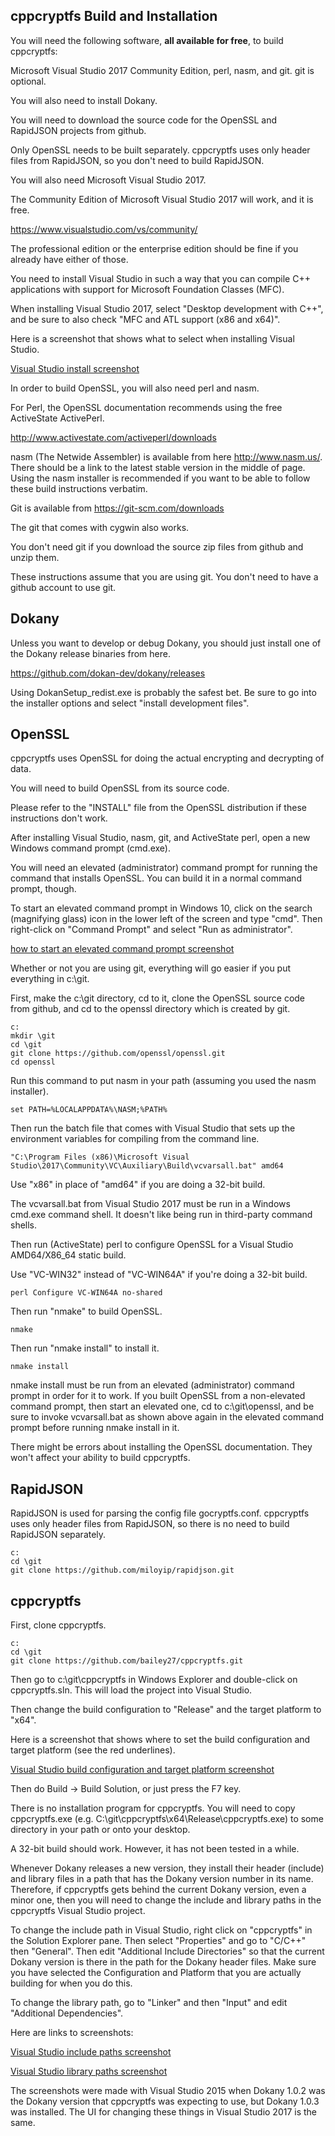 cppcryptfs Build and Installation
--------------

You will need the following software, **all available for free**, to build cppcryptfs:

Microsoft Visual Studio 2017 Community Edition, perl, nasm, and git. git is optional.


You will also need to install Dokany.

You will need to download the source code for the OpenSSL and RapidJSON projects from github.  

Only OpenSSL needs to be built separately.  cppcryptfs uses only header files from RapidJSON, so you don't need to build RapidJSON.

You will also need Microsoft Visual Studio 2017.

The Community Edition of Microsoft Visual Studio 2017 will work, and it is free.

https://www.visualstudio.com/vs/community/

The professional edition or the enterprise edition should be fine if you already have either of those.

You need to install Visual Studio in such a way that you can compile C++ applications with support for Microsoft Foundation Classes (MFC).  

When installing Visual Studio 2017, select "Desktop development with C++", and be sure to also check "MFC and ATL support (x86 and x64)".

Here is a screenshot that shows what to select when installing Visual Studio.

[Visual Studio install screenshot](/screenshots/visual_studio_2017_install.png?raw=true") 

In order to build OpenSSL, you will also need perl and nasm.  

For Perl, the OpenSSL documentation recommends using the free ActiveState ActivePerl.

http://www.activestate.com/activeperl/downloads

nasm (The Netwide Assembler) is available from here http://www.nasm.us/.  There should be a link to the latest stable version in the middle of page.  Using the nasm installer is recommended if you want to be able to follow these build instructions verbatim. 

Git is available from https://git-scm.com/downloads

The git that comes with cygwin also works.  

You don't need git if you download the source zip files from github
and unzip them.

These instructions assume that you are using git.  You don't need to have a github account to use git.


Dokany
------
Unless you want to develop or debug Dokany, you should just install one of the Dokany release binaries from here.

https://github.com/dokan-dev/dokany/releases

Using DokanSetup_redist.exe is probably the safest bet. Be sure to go into the installer options and select "install development files".

OpenSSL
---------
cppcryptfs uses OpenSSL for doing the actual encrypting and decrypting of data.

You will need to build OpenSSL from its source code.

Please refer to the "INSTALL" file from the OpenSSL distribution if these instructions don't work.

After installing Visual Studio, nasm, git, and ActiveState perl, open a new Windows command prompt (cmd.exe).

You will need an elevated (administrator) command prompt for running the command that installs OpenSSL.  You can build it in a normal command prompt, though.

To start an elevated command prompt in Windows 10, click on the search (magnifying glass) icon in the lower left of the screen and type "cmd". Then right-click on "Command Prompt" and select "Run as administrator".

[how to start an elevated command prompt screenshot](/screenshots/cmd_as_administrator.png?raw=true")

Whether or not you are using git, everything will go easier if you put everything in c:\git.

First, make the c:\\git directory, cd to it, clone the OpenSSL source code from github, and cd to the openssl directory which is created by git.

```
c:
mkdir \git
cd \git
git clone https://github.com/openssl/openssl.git
cd openssl
```

Run this command to put nasm in your path (assuming you used the nasm installer).


```
set PATH=%LOCALAPPDATA%\NASM;%PATH%
```


Then run the batch file that comes with Visual Studio that sets up the environment variables for compiling from the command line.

```
"C:\Program Files (x86)\Microsoft Visual Studio\2017\Community\VC\Auxiliary\Build\vcvarsall.bat" amd64

```

Use "x86" in place of "amd64" if you are doing a 32-bit build.

The vcvarsall.bat from Visual Studio 2017 must be run in a Windows cmd.exe command shell.  It doesn't like being run in third-party command shells.


Then run (ActiveState) perl to configure OpenSSL for a Visual Studio AMD64/X86_64 static build.  

Use "VC-WIN32" instead of  "VC-WIN64A" if you're doing a 32-bit build.


```
perl Configure VC-WIN64A no-shared
```

Then run "nmake" to build OpenSSL.


```
nmake
```

Then run "nmake install" to install it.  


```
nmake install
```

nmake install must be run from an elevated (administrator) command prompt in order for it to work.  If you built OpenSSL from a non-elevated command prompt, then start an elevated one, cd to c:\git\openssl, and be sure to invoke vcvarsall.bat as shown above again in the elevated command prompt before running nmake install in it. 

There might be errors about installing the OpenSSL documentation.  They won't affect your ability to build cppcryptfs.

RapidJSON
------

RapidJSON is used for parsing the config file gocryptfs.conf.  cppcryptfs uses only header files from RapidJSON, so there is no need to build RapidJSON separately.

```
c:
cd \git
git clone https://github.com/miloyip/rapidjson.git
```

cppcryptfs
----------
First, clone cppcryptfs.

```
c:
cd \git
git clone https://github.com/bailey27/cppcryptfs.git
```

Then go to c:\\git\\cppcryptfs in Windows Explorer and double-click on cppcryptfs.sln.  This will load the project into Visual Studio.

Then change the build configuration to "Release" and the target platform to "x64".

Here is a screenshot that shows where to set the build configuration and target platform (see the red underlines).

[Visual Studio build configuration and target platform screenshot](/screenshots/build_config_and_target.png?raw=true") 

Then do Build -> Build Solution, or just press the F7 key.

There is no installation program for cppcryptfs.  You will need to copy cppcryptfs.exe (e.g. C:\\git\\cppcryptfs\\x64\\Release\\cppcryptfs.exe) to some directory in your path or onto your desktop.


A 32-bit build should work.  However, it has not been tested in a while.

Whenever Dokany releases a new version, they install their header (include) and library files in a path that has the Dokany version number in its name.  Therefore, if cppcryptfs gets behind the current Dokany version, even a minor one, then you will need to change the include and library paths in the cppcryptfs Visual Studio project.  

To change the include path in Visual Studio, right click on "cppcryptfs" in the Solution Explorer pane.  Then select "Properties" and go to "C/C++" then "General".  Then edit "Additional Include Directories" so that the current Dokany version is there in the path for the Dokany header files.  Make sure you have selected the Configuration and Platform that you are actually building for when you do this.

To change the library path, go to "Linker" and then "Input" and edit "Additional Dependencies".

Here are links to screenshots: 

[Visual Studio include paths screenshot](/screenshots/include_paths.png?raw=true") 

[Visual Studio library paths screenshot](/screenshots/library_paths.png?raw=true") 

The screenshots were made with Visual Studio 2015 when Dokany 1.0.2 was the Dokany version that cppcryptfs was expecting to use, but Dokany 1.0.3 was installed.  The UI for changing these things in Visual Studio 2017 is the same.


